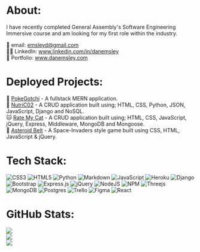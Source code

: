 
# About:
I have recently completed General Assembly's Software Engineering Immersive course and am looking for my first role within the industry.


📩 email: emsleyd@gmail.com <br>
👨‍💼 LinkedIn: www.linkedin.com/in/danemsley <br>
:wave: Portfolio: www.danemsley.com <br>


# Deployed Projects:
:hatching_chick: [PokeGotchi](https://bit.ly/Pokegotchi) - A fullstack MERN application. <br>
:spaghetti: [NutriC02](https://bit.ly/NutriCO2) - A CRUD application built using; HTML, CSS, Python, JSON, JavaScript, Django and NoSQL. <br>
:cat: [Rate My Cat](https://bit.ly/RateMyCat) - A CRUD application built using; HTML, CSS, JavaScript, jQuery, Express, Middleware, MongoDB and Mongoose. <br>
:rocket: [Asteroid Belt](https://bit.ly/Asteroidbelt) - A Space-Invaders style game built using CSS, HTML, JavaScript & jQuery. <br>


# Tech Stack:
![CSS3](https://img.shields.io/badge/css3-%231572B6.svg?style=for-the-badge&logo=css3&logoColor=white) ![HTML5](https://img.shields.io/badge/html5-%23E34F26.svg?style=for-the-badge&logo=html5&logoColor=white) ![Python](https://img.shields.io/badge/python-3670A0?style=for-the-badge&logo=python&logoColor=ffdd54) ![Markdown](https://img.shields.io/badge/markdown-%23000000.svg?style=for-the-badge&logo=markdown&logoColor=white) ![JavaScript](https://img.shields.io/badge/javascript-%23323330.svg?style=for-the-badge&logo=javascript&logoColor=%23F7DF1E) ![Heroku](https://img.shields.io/badge/heroku-%23430098.svg?style=for-the-badge&logo=heroku&logoColor=white) ![Django](https://img.shields.io/badge/django-%23092E20.svg?style=for-the-badge&logo=django&logoColor=white) ![Bootstrap](https://img.shields.io/badge/bootstrap-%23563D7C.svg?style=for-the-badge&logo=bootstrap&logoColor=white) ![Express.js](https://img.shields.io/badge/express.js-%23404d59.svg?style=for-the-badge&logo=express&logoColor=%2361DAFB) ![jQuery](https://img.shields.io/badge/jquery-%230769AD.svg?style=for-the-badge&logo=jquery&logoColor=white) ![NodeJS](https://img.shields.io/badge/node.js-6DA55F?style=for-the-badge&logo=node.js&logoColor=white) ![NPM](https://img.shields.io/badge/NPM-%23000000.svg?style=for-the-badge&logo=npm&logoColor=white) ![Threejs](https://img.shields.io/badge/threejs-black?style=for-the-badge&logo=three.js&logoColor=white) ![MongoDB](https://img.shields.io/badge/MongoDB-%234ea94b.svg?style=for-the-badge&logo=mongodb&logoColor=white) ![Postgres](https://img.shields.io/badge/postgres-%23316192.svg?style=for-the-badge&logo=postgresql&logoColor=white) ![Trello](https://img.shields.io/badge/Trello-%23026AA7.svg?style=for-the-badge&logo=Trello&logoColor=white) 	![Figma](https://img.shields.io/badge/figma-%23F24E1E.svg?style=for-the-badge&logo=figma&logoColor=white)
![React](https://img.shields.io/badge/react-%2320232a.svg?style=for-the-badge&logo=react&logoColor=%2361DAFB)

# GitHub Stats:
![](https://github-readme-stats.vercel.app/api?username=Emsley1d&theme=dark&hide_border=true&include_all_commits=true&count_private=false)<br/>
![](https://github-readme-streak-stats.herokuapp.com/?user=Emsley1d&theme=dark&hide_border=true)<br/>
![](https://github-readme-stats.vercel.app/api/top-langs/?username=Emsley1d&theme=dark&hide_border=true&include_all_commits=true&count_private=false&layout=compact)


